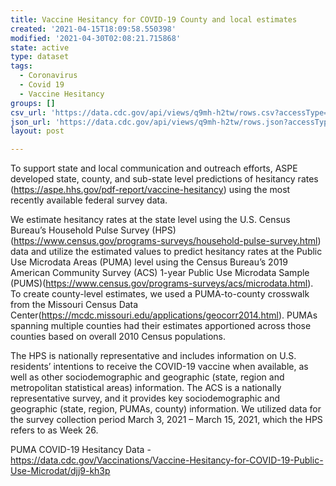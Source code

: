 ```yaml
---
title: Vaccine Hesitancy for COVID-19 County and local estimates
created: '2021-04-15T18:09:58.550398'
modified: '2021-04-30T02:08:21.715868'
state: active
type: dataset
tags:
  - Coronavirus
  - Covid 19
  - Vaccine Hesitancy
groups: []
csv_url: 'https://data.cdc.gov/api/views/q9mh-h2tw/rows.csv?accessType=DOWNLOAD'
json_url: 'https://data.cdc.gov/api/views/q9mh-h2tw/rows.json?accessType=DOWNLOAD'
layout: post

---
```

To support state and local communication and outreach efforts, ASPE developed state, county, and sub-state level predictions of hesitancy rates (https://aspe.hhs.gov/pdf-report/vaccine-hesitancy) using the most recently available federal survey data.

We estimate hesitancy rates at the state level using the U.S. Census Bureau’s Household Pulse Survey (HPS) (https://www.census.gov/programs-surveys/household-pulse-survey.html) data and utilize the estimated values to predict hesitancy rates at the Public Use Microdata Areas (PUMA) level using the Census Bureau’s 2019 American Community Survey (ACS) 1-year Public Use Microdata Sample (PUMS)(https://www.census.gov/programs-surveys/acs/microdata.html). To create county-level estimates, we used a PUMA-to-county crosswalk from the Missouri Census Data Center(https://mcdc.missouri.edu/applications/geocorr2014.html). PUMAs spanning multiple counties had their estimates apportioned across those counties based on overall 2010 Census populations.

The HPS is nationally representative and includes information on U.S. residents’ intentions to receive the COVID-19 vaccine when available, as well as other sociodemographic and geographic (state, region and metropolitan statistical areas) information. The ACS is a nationally representative survey, and it provides key sociodemographic and geographic (state, region, PUMAs, county) information. We utilized data for the survey collection period March 3, 2021 – March 15, 2021, which the HPS refers to as Week 26.

PUMA COVID-19 Hesitancy Data - https://data.cdc.gov/Vaccinations/Vaccine-Hesitancy-for-COVID-19-Public-Use-Microdat/djj9-kh3p

